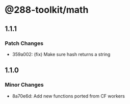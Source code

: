 # @288-toolkit/math

## 1.1.1

### Patch Changes

-   359a002: (fix) Make sure hash returns a string

## 1.1.0

### Minor Changes

-   8a70e6d: Add new functions ported from CF workers
